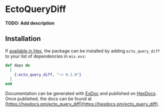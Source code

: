 # EctoQueryDiff

**TODO: Add description**

## Installation

If [available in Hex](https://hex.pm/docs/publish), the package can be installed
by adding `ecto_query_diff` to your list of dependencies in `mix.exs`:

```elixir
def deps do
  [
    {:ecto_query_diff, "~> 0.1.0"}
  ]
end
```

Documentation can be generated with [ExDoc](https://github.com/elixir-lang/ex_doc)
and published on [HexDocs](https://hexdocs.pm). Once published, the docs can
be found at [https://hexdocs.pm/ecto_query_diff](https://hexdocs.pm/ecto_query_diff).


